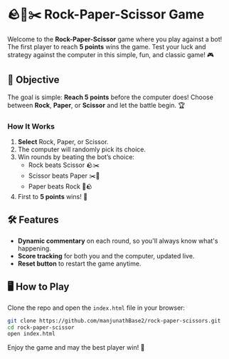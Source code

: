 # 🪨📄✂️ Rock-Paper-Scissor Game

Welcome to the **Rock-Paper-Scissor** game where you play against a bot! The first player to reach **5 points** wins the game. Test your luck and strategy against the computer in this simple, fun, and classic game! 🎮

## 🎯 Objective

The goal is simple: **Reach 5 points** before the computer does! Choose between **Rock**, **Paper**, or **Scissor** and let the battle begin. 🏆

### How It Works

1. **Select** Rock, Paper, or Scissor.
2. The computer will randomly pick its choice.
3. Win rounds by beating the bot’s choice:
   - Rock beats Scissor 🪨✂️
   - Scissor beats Paper ✂️📄
   - Paper beats Rock 📄🪨
4. First to **5 points** wins! 🎉

## 🛠 Features

- **Dynamic commentary** on each round, so you'll always know what's happening.
- **Score tracking** for both you and the computer, updated live.
- **Reset button** to restart the game anytime.

## 🖥️ How to Play

Clone the repo and open the `index.html` file in your browser:

```bash
git clone https://github.com/manjunathBase2/rock-paper-scissors.git
cd rock-paper-scissor
open index.html
```

Enjoy the game and may the best player win! 👑
